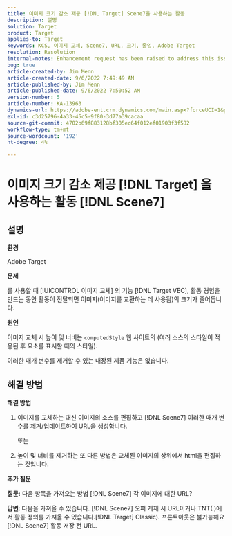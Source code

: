 ```yaml
---
title: 이미지 크기 감소 제공 [!DNL Target] Scene7을 사용하는 활동
description: 설명
solution: Target
product: Target
applies-to: Target
keywords: KCS, 이미지 교체, Scene7, URL, 크기, 줄임, Adobe Target
resolution: Resolution
internal-notes: Enhancement request has been raised to address this issue permanentaly
bug: true
article-created-by: Jim Menn
article-created-date: 9/6/2022 7:49:49 AM
article-published-by: Jim Menn
article-published-date: 9/6/2022 7:50:52 AM
version-number: 5
article-number: KA-13963
dynamics-url: https://adobe-ent.crm.dynamics.com/main.aspx?forceUCI=1&pagetype=entityrecord&etn=knowledgearticle&id=f88b677b-b82d-ed11-9db1-0022480866ad
exl-id: c3d25796-4a33-45c5-9f80-3d77a39cacaa
source-git-commit: 4702b69f883128bf305ec64f012ef01903f3f582
workflow-type: tm+mt
source-wordcount: '192'
ht-degree: 4%

---
```


# 이미지 크기 감소 제공 [!DNL Target] 을 사용하는 활동 [!DNL Scene7]

## 설명

<b>환경</b>

Adobe Target

<b>문제</b>

를 사용할 때 [!UICONTROL 이미지 교체] 의 기능 [!DNL Target VEC], 활동 경험을 만드는 동안 활동이 전달되면 이미지(이미지를 교환하는 데 사용됨)의 크기가 줄어듭니다.

<b>원인</b>

이미지 교체 시 높이 및 너비는 `computedStyle` 웹 사이트의 (여러 소스의 스타일이 적용된 후 요소를 표시할 때의 스타일).

이러한 매개 변수를 제거할 수 있는 내장된 제품 기능은 없습니다.

## 해결 방법

<b>해결 방법</b>

1. 이미지를 교체하는 대신 이미지의 소스를 편집하고 [!DNL Scene7] 이러한 매개 변수를 제거/업데이트하여 URL을 생성합니다.

   또는

1. 높이 및 너비를 제거하는 또 다른 방법은 교체된 이미지의 상위에서 html을 편집하는 것입니다.

<b>추가 질문</b>

<b>질문:</b> 다음 항목을 가져오는 방법 [!DNL Scene7] 각 이미지에 대한 URL? 

<b>답변: </b>다음을 가져올 수 있습니다. [!DNL Scene7] 오퍼 게재 시 URL이거나 TNT( )에서 활동 정의를 가져올 수 있습니다.[!DNL Target] Classic). 프론트아웃은 불가능해요 [!DNL Scene7] 활동 저장 전 URL.
